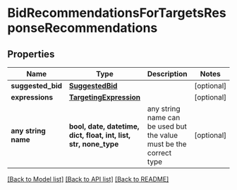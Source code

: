 # BidRecommendationsForTargetsResponseRecommendations


## Properties
Name | Type | Description | Notes
------------ | ------------- | ------------- | -------------
**suggested_bid** | [**SuggestedBid**](SuggestedBid.md) |  | [optional] 
**expressions** | [**TargetingExpression**](TargetingExpression.md) |  | [optional] 
**any string name** | **bool, date, datetime, dict, float, int, list, str, none_type** | any string name can be used but the value must be the correct type | [optional]

[[Back to Model list]](../README.md#documentation-for-models) [[Back to API list]](../README.md#documentation-for-api-endpoints) [[Back to README]](../README.md)



